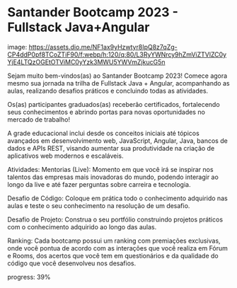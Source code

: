 # Santander Bootcamp 2023 - Fullstack Java+Angular
image: https://assets.dio.me/NF1ax9yHzwtyr8IpQ8z7qZg-CP4ddP0pf8TCoZTiF90/f:webp/h:120/q:80/L3RyYWNrcy9hZmViZTVlZC0yYjE4LTQzOGEtOTViMC0yYzk3MWU5YWVmZjkucG5n

Sejam muito bem-vindos(as) ao Santander Bootcamp 2023! Comece agora mesmo sua jornada na trilha de Fullstack Java + Angular, acompanhando as aulas, realizando desafios práticos e concluindo todas as atividades. 

Os(as) participantes graduados(as) receberão certificados, fortalecendo seus conhecimentos e abrindo portas para novas oportunidades no mercado de trabalho!

A grade educacional inclui desde os conceitos iniciais até tópicos avançados em desenvolvimento web, JavaScript, Angular, Java, bancos de dados e APIs REST, visando aumentar sua produtividade na criação de aplicativos web modernos e escaláveis. 

Atividades:
Mentorias (Live): Momento em que você irá se inspirar nos talentos das empresas mais inovadoras do mundo, podendo interagir ao longo da live e até fazer perguntas sobre carreira e tecnologia.

Desafio de Código: Coloque em prática todo o conhecimento adquirido nas aulas e teste o seu conhecimento na resolução de um desafio.

Desafio de Projeto: Construa o seu portfólio construindo projetos práticos com o conhecimento adquirido ao longo das aulas.

Ranking: Cada bootcamp possui um ranking com premiações exclusivas, onde você pontua de acordo com as interações que você realiza em Fórum e Rooms, dos acertos que você tem em questionários e da qualidade do código que você desenvolveu nos desafios.

progress: 39%